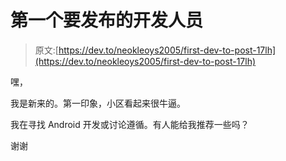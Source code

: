 # 第一个要发布的开发人员

> 原文:[https://dev.to/neokleoys2005/first-dev-to-post-17lh](https://dev.to/neokleoys2005/first-dev-to-post-17lh)

嘿，

我是新来的。第一印象，小区看起来很牛逼。

我在寻找 Android 开发或讨论遵循。有人能给我推荐一些吗？

谢谢